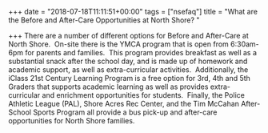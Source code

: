 +++
date = "2018-07-18T11:11:51+00:00"
tags = ["nsefaq"]
title = "What are the Before and After-Care Opportunities at North Shore? "

+++
There are a number of different options for Before and After-Care at North Shore.  On-site there is the YMCA program that is open from 6:30am-6pm for parents and families.  This program provides breakfast as well as a substantial snack after the school day, and is made up of homework and academic support, as well as extra-curricular activities.  Additionally, the iClass 21st Century Learning Program is a free option for 3rd, 4th and 5th Graders that supports academic learning as well as provides extra-curricular and enrichment opportunities for students.  Finally, the Police Athletic League (PAL), Shore Acres Rec Center, and the Tim McCahan After-School Sports Program all provide a bus pick-up and after-care opportunities for North Shore families.